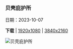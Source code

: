 ### 贝壳庇护所

日期：2023-10-07

**下载**  |  [1920x1080](https://cn.bing.com/th?id=OHR.OctoClam_ZH-CN5427646548_1920x1080.jpg)  |  [3840x2160](https://cn.bing.com/th?id=OHR.OctoClam_ZH-CN5427646548_UHD.jpg)

![贝壳庇护所](https://cn.bing.com/th?id=OHR.OctoClam_ZH-CN5427646548_1920x1080.jpg "巨型蛤壳中的条纹蛸，苏拉威西海，印度尼西亚 (© Alex Mustard/Minden Pictures)")

